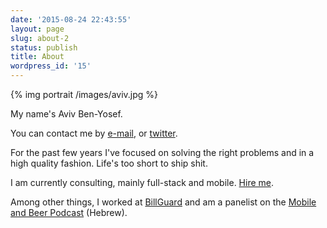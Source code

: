 ```yaml
---
date: '2015-08-24 22:43:55'
layout: page
slug: about-2
status: publish
title: About
wordpress_id: '15'
---
```


{% img portrait /images/aviv.jpg %}

My name's Aviv Ben-Yosef.

You can contact me by [e-mail](mailto:aviv.by+blog@gmail.com), or [twitter](http://www.twitter.com/avivby).

For the past few years I've focused on solving the right problems and in a high quality fashion. Life's too short to ship shit.

I am currently consulting, mainly full-stack and mobile. [Hire me](mailto:aviv.by+blog@gmail.com?subject=Hiring%20You).

Among other things, I worked at [BillGuard](http://www.billguard.com) and am a panelist on the [Mobile and Beer Podcast](http://www.mobileandbeer.com) (Hebrew).

